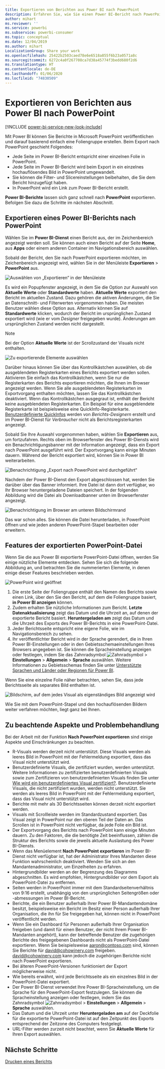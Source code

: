 ```yaml
---
title: Exportieren von Berichten aus Power BI nach PowerPoint
description: Erfahren Sie, wie Sie einen Power BI-Bericht nach PowerPoint exportieren.
author: mihart
ms.reviewer: ''
ms.service: powerbi
ms.subservice: powerbi-consumer
ms.topic: conceptual
ms.date: 12/04/2019
ms.author: mihart
LocalizationGroup: Share your work
ms.openlocfilehash: 25422b2503caed78e6e6518a855f6b23a0571a8c
ms.sourcegitcommit: 6272c4a0f267708ca7d38a45774f3bedd680f2d6
ms.translationtype: HT
ms.contentlocale: de-DE
ms.lasthandoff: 01/06/2020
ms.locfileid: "74830509"
---
```

# <a name="export-reports-from-power-bi-to-powerpoint"></a>Exportieren von Berichten aus Power BI nach PowerPoint

[!INCLUDE [power-bi-service-new-look-include](../includes/power-bi-service-new-look-include.md)]

Mit Power BI können Sie Berichte in Microsoft PowerPoint veröffentlichen und darauf basierend einfach eine Foliengruppe erstellen. Beim Export nach PowerPoint geschieht Folgendes:

* Jede Seite im Power BI-Bericht entspricht einer einzelnen Folie in PowerPoint.
* Jede Seite im Power BI-Bericht wird beim Export in ein einzelnes hochauflösendes Bild in PowerPoint umgewandelt.
* Sie können die Filter- und Slicereinstellungen beibehalten, die Sie dem Bericht hinzugefügt haben.
* In PowerPoint wird ein Link zum Power BI-Bericht erstellt.

**Power BI-Berichte** lassen sich ganz schnell nach **PowerPoint** exportieren. Befolgen Sie dazu die Schritte im nächsten Abschnitt.

## <a name="export-your-power-bi-report-to-powerpoint"></a>Exportieren eines Power BI-Berichts nach PowerPoint
Wählen Sie im **Power BI-Dienst** einen Bericht aus, der im Zeichenbereich angezeigt werden soll. Sie können auch einen Bericht auf der Seite **Home**, aus **Apps** oder einem anderen Container im Navigationsbereich auswählen.

Sobald der Bericht, den Sie nach PowerPoint exportieren möchten, im Zeichenbereich angezeigt wird, wählen Sie in der Menüleiste **Exportieren** > **PowerPoint** aus.

![Auswählen von „Exportieren“ in der Menüleiste](media/end-user-powerpoint/power-bi-export.png)

Es wird ein Popupfenster angezeigt, in dem Sie die Option zur Auswahl von **Aktuelle Werte** oder **Standardwerte** haben. **Aktuelle Werte** exportiert den Bericht im aktuellen Zustand. Dazu gehören die aktiven Änderungen, die Sie an Datenschnitt- und Filterwerten vorgenommen haben. Die meisten Benutzer wählen diese Option aus. Alternativ können Sie auf **Standardwerte** klicken, wodurch der Bericht im ursprünglichen Zustand exportiert wird (wie er vom *Designer* freigegeben wurde). Änderungen am ursprünglichen Zustand werden nicht dargestellt.

> [!NOTE]
> Bei der Option **Aktuelle Werte** ist der Scrollzustand der Visuals nicht enthalten.

![Zu exportierende Elemente auswählen](media/end-user-powerpoint/power-bi-current-values.png)
 
Darüber hinaus können Sie über das Kontrollkästchen auswählen, ob die ausgeblendeten Registerkarten eines Berichts exportiert werden sollen. Aktivieren Sie einfach das Kontrollkästchen, wenn Sie nur die Registerkarten des Berichts exportieren möchten, die Ihnen im Browser angezeigt werden. Wenn Sie alle ausgeblendeten Registerkarten im Exportvorgang enthalten möchten, lassen Sie das Kontrollkästchen deaktiviert. Wenn das Kontrollkästchen ausgegraut ist, enthält der Bericht keine ausgeblendeten Registerkarten. Ein Beispiel für eine ausgeblendete Registerkarte ist beispielsweise eine QuickInfo-Registerkarte. [Benutzerdefinierte QuickInfos](../desktop-tooltips.md) werden von *Berichts-Designern* erstellt und im Power BI-Dienst für *Verbraucher* nicht als Berichtsregisterkarten angezeigt. 

Sobald Sie Ihre Auswahl vorgenommen haben, wählen Sie **Exportieren** aus, um fortzufahren. Rechts oben im Browserfenster des Power BI-Diensts wird ein Benachrichtigungsbanner mit der Information angezeigt, dass ein Export nach PowerPoint ausgeführt wird. Der Exportvorgang kann einige Minuten dauern. Während der Bericht exportiert wird, können Sie in Power BI weiterarbeiten.

![Benachrichtigung „Export nach PowerPoint wird durchgeführt“](media/end-user-powerpoint/power-bi-export-progress.png)

Nachdem der Power BI-Dienst den Export abgeschlossen hat, werden Sie darüber über das Banner informiert. Ihre Datei ist dann dort verfügbar, wo Ihr Browser heruntergeladene Dateien speichert. In der folgenden Abbildung wird die Datei als Downloadbanner unten im Browserfenster angezeigt.

![Benachrichtigung im Browser am unteren Bildschirmrand](media/end-user-powerpoint/power-bi-browsers.png)

Das war schon alles. Sie können die Datei herunterladen, in PowerPoint öffnen und wie jeden anderen PowerPoint-Stapel bearbeiten oder erweitern.

## <a name="check-out-your-exported-powerpoint-file"></a>Features der exportierten PowerPoint-Datei
Wenn Sie die aus Power BI exportierte PowerPoint-Datei öffnen, werden Sie einige nützliche Elemente entdecken. Sehen Sie sich die folgende Abbildung an, und betrachten Sie die nummerierten Elemente, in denen einige dieser Features beschrieben werden.

![PowerPoint wird geöffnet](media/end-user-powerpoint/power-bi-powerpoint.png)

1. Die erste Seite der Foliengruppe enthält den Namen des Berichts sowie einen Link, über den Sie den Bericht, auf dem die Foliengruppe basiert, **in Power BI anzeigen** können.
2. Zudem erhalten Sie nützliche Informationen zum Bericht. **Letzte Datenaktualisierung** zeigt das Datum und die Uhrzeit an, auf denen der exportierte Bericht basiert. **Heruntergeladen am** zeigt das Datum und die Uhrzeit des Exports des Power BI-Berichts in eine PowerPoint-Datei.
3. Jeder Berichtsseite entspricht eine eigene Folie, wie im Navigationsbereich zu sehen. 
4. Ihr veröffentlichter Bericht wird in der Sprache gerendert, die in Ihren Power BI-Einstellungen oder in den Gebietsschemaeinstellungen Ihres Browsers angegeben ist. Sie können die Spracheinstellung anzeigen oder festlegen, indem Sie das Zahnradsymbol ![Zahnradsymbol](media/end-user-powerpoint/power-bi-settings-icon.png) > **Einstellungen** > **Allgemein** > **Sprache** auswählen. Weitere Informationen zu Gebietsschemas finden Sie unter [Unterstützte Sprachen und Länder oder Regionen für Power BI](../supported-languages-countries-regions.md).


Wenn Sie eine einzelne Folie näher betrachten, sehen Sie, dass jede Berichtsseite als separates Bild enthalten ist.

![Bildschirm, auf dem jedes Visual als eigenständiges Bild angezeigt wird](media/end-user-powerpoint/power-bi-images.png)

Wie Sie mit dem PowerPoint-Stapel und den hochauflösenden Bildern weiter verfahren möchten, liegt ganz bei Ihnen.

## <a name="considerations-and-troubleshooting"></a>Zu beachtende Aspekte und Problembehandlung
Bei der Arbeit mit der Funktion **Nach PowerPoint exportieren** sind einige Aspekte und Einschränkungen zu beachten.

* R-Visuals werden derzeit nicht unterstützt. Diese Visuals werden als leeres Bild in PowerPoint mit der Fehlermeldung exportiert, dass das Visual nicht unterstützt wird.
* Benutzerdefinierte Visuals, die zertifiziert wurden, werden unterstützt. Weitere Informationen zu zertifizierten benutzerdefinierten Visuals sowie zum Zertifizieren von benutzerdefinierten Visuals finden Sie unter [Wie wird ein benutzerdefiniertes Visual zertifiziert?](../developer/power-bi-custom-visuals-certified.md). Benutzerdefinierte Visuals, die nicht zertifiziert wurden, werden nicht unterstützt. Sie werden als leeres Bild in PowerPoint mit der Fehlermeldung exportiert, dass das Visual nicht unterstützt wird.
* Berichte mit mehr als 30 Berichtsseiten können derzeit nicht exportiert werden.
* Visuals mit Scrollleiste werden im Standardzustand exportiert. Das Visual zeigt in PowerPoint nur den oberen Teil der Daten an. Das Scrollen ist in PowerPoint nicht verfügbar, da jede Folie ein Bild ist. 
* Der Exportvorgang des Berichts nach PowerPoint kann einige Minuten dauern. Zu den Faktoren, die die benötigte Zeit beeinflussen, zählen die Struktur des Berichts sowie die jeweils aktuelle Auslastung des Power BI-Diensts.
* Wenn das Menüelement **Nach PowerPoint exportieren** im Power BI-Dienst nicht verfügbar ist, hat der Administrator Ihres Mandanten diese Funktion wahrscheinlich deaktiviert. Wenden Sie sich an den Mandantenadministrator, um Einzelheiten zu erfahren.
* Hintergrundbilder werden an der Begrenzung des Diagramms abgeschnitten. Es wird empfohlen, Hintergrundbilder vor dem Export als PowerPoint-Datei zu entfernen.
* Seiten werden in PowerPoint immer mit dem Standardseitenverhältnis von 9:16 erstellt, unabhängig von den ursprünglichen Seitengrößen oder -abmessungen im Power BI-Bericht.
* Berichte, die ein Benutzer außerhalb Ihrer Power BI-Mandantendomäne besitzt, beispielsweise ein Bericht im Besitz einer Person außerhalb Ihrer Organisation, die ihn für Sie freigegeben hat, können nicht in PowerPoint veröffentlicht werden.
* Wenn Sie ein Dashboard für Personen außerhalb Ihrer Organisation freigeben (und damit für einen Benutzer, der nicht Ihrem Power BI-Mandanten angehört), kann der betreffende Benutzer die zugehörigen Berichte des freigegebenen Dashboards nicht als PowerPoint-Datei exportieren. Wenn Sie beispielsweise aaron@contoso.com sind, können Sie Berichte für david@cohowinery.com freigeben. david@cohowinery.com kann jedoch die zugehörigen Berichte nicht nach PowerPoint exportieren.
* Bei älteren PowerPoint-Versionen funktioniert der Export möglicherweise nicht.
* Wie bereits erwähnt, wird jede Berichtsseite als ein einzelnes Bild in der PowerPoint-Datei exportiert.
* Der Power BI-Dienst verwendet Ihre Power BI-Spracheinstellung, um die Sprache für den PowerPoint-Export festzulegen. Sie können die Spracheinstellung anzeigen oder festlegen, indem Sie das Zahnradsymbol ![Zahnradsymbol](media/end-user-powerpoint/power-bi-settings-icon.png) > **Einstellungen** > **Allgemein** > **Sprache** auswählen.
* Das Datum und die Uhrzeit unter **Heruntergeladen am** auf der Deckfolie für die exportierte PowerPoint-Datei ist auf den Zeitpunkt des Exports entsprechend der Zeitzone des Computers festgelegt.
* URL-Filter werden zurzeit nicht beachtet, wenn Sie **Aktuelle Werte** für Ihren Export auswählen.

## <a name="next-steps"></a>Nächste Schritte
[Drucken eines Berichts](end-user-print.md)
